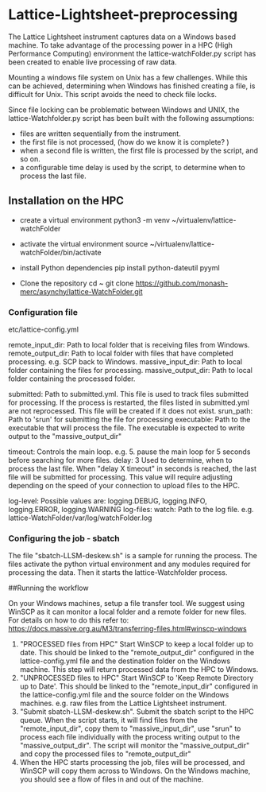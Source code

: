 # Lattice-Lightsheet-preprocessing

The Lattice Lightsheet instrument captures data on a Windows based machine. To
take advantage of the processing power in a HPC (High Performance Computing) 
environment the lattice-watchFolder.py script has been created to enable live 
processing of raw data.

Mounting a windows file system on Unix has a few challenges. While this can be achieved, 
determining when Windows has finished creating a file, is difficult for Unix. This 
script avoids the need to check file locks.

Since file locking can be problematic between Windows and UNIX, the 
lattice-Watchfolder.py script has been built with the following assumptions:
 - files are written sequentially from the instrument.
 - the first file is not processed, (how do we know it is complete? )
 - when a second file is written, the first file is processed by the script, and so on.
 - a configurable time delay is used by the script, to determine when to 
 process the last file.

## Installation on the HPC
- create a virtual environment
    python3 -m venv ~/virtualenv/lattice-watchFolder

- activate the virtual environment
    source ~/virtualenv/lattice-watchFolder/bin/activate

- install Python dependencies
    pip install python-dateutil pyyml

- Clone the repository
    cd ~
    git clone https://github.com/monash-merc/asynchy/lattice-WatchFolder.git

### Configuration file  
etc/lattice-config.yml

remote_input_dir:   Path to local folder that is receiving files from Windows.
remote_output_dir:  Path to local folder with files that have completed processing. e.g. SCP back to Windows.
massive_input_dir:  Path to local folder containing the files for processing. 
massive_output_dir: Path to local folder containing the processed folder.

submitted:  Path to submitted.yml. This file is used to track files submitted for processing. If the process is 
            restarted, the files listed in submitted.yml are not reprocessed. This file will be created if it does
            not exist.
srun_path:  Path to 'srun' for submitting the file for processing
executable: Path to the executable that will process the file. The executable is expected to write output to 
            the "massive_output_dir"

timeout:    Controls the main loop. e.g. 5. pause the main loop for 5 seconds before searching for more files.
delay: 3    Used to determine, when to process the last file. When "delay X timeout" in seconds is reached, the
            last file will be submitted for processing. This value will require adjusting depending on the
            speed of your connection to upload files to the HPC. 

log-level: Possible values are: logging.DEBUG, logging.INFO, logging.ERROR, logging.WARNING
log-files:
    watch: Path to the log file. e.g. lattice-WatchFolder/var/log/watchFolder.log

### Configuring the job - sbatch

The file "sbatch-LLSM-deskew.sh" is a sample for running the process. The files activate the python virtual
environment and any modules required for processing the data. Then it starts the lattice-Watchfolder process.

##Running the workflow

On your Windows machines, setup a file transfer tool. We suggest using WinSCP as it
can monitor a local folder and a remote folder for new files. For details on how to do 
this refer to: https://docs.massive.org.au/M3/transferring-files.html#winscp-windows

1. "PROCESSED files from HPC" 
    Start WinSCP to keep a local folder up to date. This should be linked to the "remote_output_dir"
configured in the lattice-config.yml file and the destination folder on the Windows machine. This step will
return processed data from the HPC to Windows.
2. "UNPROCESSED files to HPC"
    Start WinSCP to 'Keep Remote Directory up to Date'. This should be linked to the "remote_input_dir"
configured in the lattice-config.yml file and the source folder on the Windows machines. e.g. raw files from
the Lattice Lightsheet instrument.  
3. "Submit sbatch-LLSM-deskew.sh". Submit the sbatch script to the HPC queue. When the script starts, it will
find files from the "remote_input_dir", copy them to "massive_input_dir", use "srun" to process each file individually
with the process writing output to the "massive_output_dir". The script will monitor the "massive_output_dir" 
and copy the processed files to "remote_output_dir"
4. When the HPC starts processing the job, files will be processed, and WinSCP will copy them across to Windows. On the 
Windows machine, you should see a flow of files in and out of the machine.   
